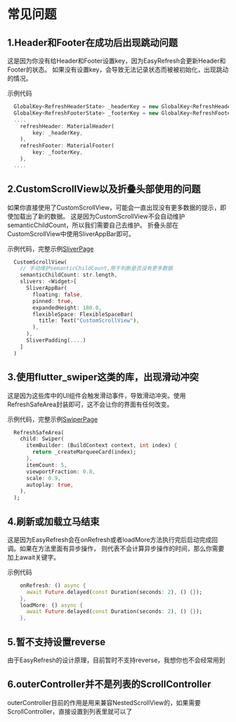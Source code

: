 # 常见问题

## 1.Header和Footer在成功后出现跳动问题

这是因为你没有给Header和Footer设置key，因为EasyRefresh会更新Header和Footer的状态。
如果没有设置key，会导致无法记录状态而被被初始化，出现跳动的情况。

示例代码
~~~dart
  GlobalKey<RefreshHeaderState> _headerKey = new GlobalKey<RefreshHeaderState>();
  GlobalKey<RefreshFooterState> _footerKey = new GlobalKey<RefreshFooterState>();
  ....
    refreshHeader: MaterialHeader(
        key: _headerKey,
    ),
    refreshFooter: MaterialFooter(
        key: _footerKey,
    ),
  ....
~~~

## 2.CustomScrollView以及折叠头部使用的问题

如果你直接使用了CustomScrollView，可能会一直出现没有更多数据的提示，即使加载出了新的数据。
这是因为CustomScrollView不会自动维护semanticChildCount，所以我们需要自己去维护。
折叠头部在CustomScrollView中使用SliverAppBar即可。

示例代码，完整示例[SliverPage](https://github.com/xuelongqy/flutter_easyrefresh/blob/master/example/lib/page/sliver_page.dart)
~~~dart
  CustomScrollView(
    // 手动维护semanticChildCount,用于判断是否没有更多数据
    semanticChildCount: str.length,
    slivers: <Widget>[
      SliverAppBar(
        floating: false,
        pinned: true,
        expandedHeight: 180.0,
        flexibleSpace: FlexibleSpaceBar(
          title: Text("CustomScrollView"),
        ),
      ),
      SliverPadding(....)
    ]
  )
~~~

## 3.使用flutter_swiper这类的库，出现滑动冲突

这是因为这些库中的UI组件会触发滑动事件，导致滑动冲突。使用RefreshSafeArea封装即可，这不会让你的界面有任何改变。

示例代码，完整示例[SwiperPage](https://github.com/xuelongqy/flutter_easyrefresh/blob/master/example/lib/page/swiper_page.dart)
~~~dart
  RefreshSafeArea(
    child: Swiper(
      itemBuilder: (BuildContext context, int index) {
        return _createMarqueeCard(index);
      },
      itemCount: 5,
      viewportFraction: 0.8,
      scale: 0.9,
      autoplay: true,
    ),
  );
~~~

## 4.刷新或加载立马结束

这是因为EasyRefresh会在onRefresh或者loadMore方法执行完后启动完成回调。如果在方法里面有异步操作，
则代表不会计算异步操作的时间，那么你需要加上await关键字。

示例代码
~~~dart
    onRefresh: () async {
      await Future.delayed(const Duration(seconds: 2), () {});
    },
    loadMore: () async {
      await Future.delayed(const Duration(seconds: 2), () {});
    },
~~~

## 5.暂不支持设置reverse

由于EasyRefresh的设计原理，目前暂时不支持reverse，我想你也不会经常用到

## 6.outerController并不是列表的ScrollController

outerController目前的作用是用来兼容NestedScrollView的，如果需要ScrollController，直接设置到列表里就可以了

